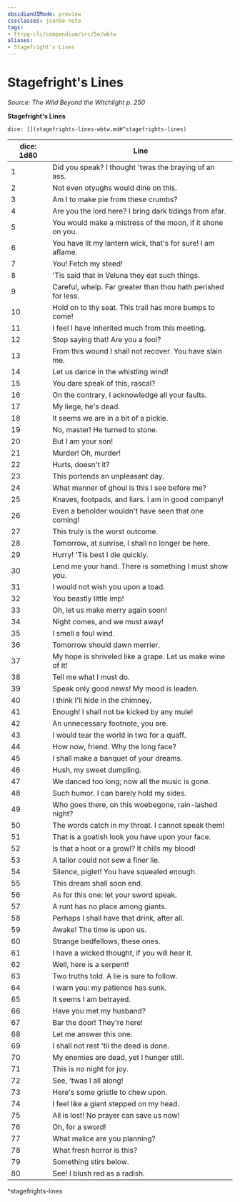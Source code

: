 ```yaml
---
obsidianUIMode: preview
cssclasses: json5e-note
tags:
- ttrpg-cli/compendium/src/5e/wbtw
aliases:
- Stagefright's Lines
---
```

# Stagefright's Lines
*Source: The Wild Beyond the Witchlight p. 250* 

**Stagefright's Lines**

`dice: [](stagefrights-lines-wbtw.md#^stagefrights-lines)`

| dice: 1d80 | Line |
|------------|------|
| 1 | Did you speak? I thought 'twas the braying of an ass. |
| 2 | Not even otyughs would dine on this. |
| 3 | Am I to make pie from these crumbs? |
| 4 | Are you the lord here? I bring dark tidings from afar. |
| 5 | You would make a mistress of the moon, if it shone on you. |
| 6 | You have lit my lantern wick, that's for sure! I am aflame. |
| 7 | You! Fetch my steed! |
| 8 | 'Tis said that in Veluna they eat such things. |
| 9 | Careful, whelp. Far greater than thou hath perished for less. |
| 10 | Hold on to thy seat. This trail has more bumps to come! |
| 11 | I feel I have inherited much from this meeting. |
| 12 | Stop saying that! Are you a fool? |
| 13 | From this wound I shall not recover. You have slain me. |
| 14 | Let us dance in the whistling wind! |
| 15 | You dare speak of this, rascal? |
| 16 | On the contrary, I acknowledge all your faults. |
| 17 | My liege, he's dead. |
| 18 | It seems we are in a bit of a pickle. |
| 19 | No, master! He turned to stone. |
| 20 | But I am your son! |
| 21 | Murder! Oh, murder! |
| 22 | Hurts, doesn't it? |
| 23 | This portends an unpleasant day. |
| 24 | What manner of ghoul is this I see before me? |
| 25 | Knaves, footpads, and liars. I am in good company! |
| 26 | Even a beholder wouldn't have seen that one coming! |
| 27 | This truly is the worst outcome. |
| 28 | Tomorrow, at sunrise, I shall no longer be here. |
| 29 | Hurry! 'Tis best I die quickly. |
| 30 | Lend me your hand. There is something I must show you. |
| 31 | I would not wish you upon a toad. |
| 32 | You beastly little imp! |
| 33 | Oh, let us make merry again soon! |
| 34 | Night comes, and we must away! |
| 35 | I smell a foul wind. |
| 36 | Tomorrow should dawn merrier. |
| 37 | My hope is shriveled like a grape. Let us make wine of it! |
| 38 | Tell me what I must do. |
| 39 | Speak only good news! My mood is leaden. |
| 40 | I think I'll hide in the chimney. |
| 41 | Enough! I shall not be kicked by any mule! |
| 42 | An unnecessary footnote, you are. |
| 43 | I would tear the world in two for a quaff. |
| 44 | How now, friend. Why the long face? |
| 45 | I shall make a banquet of your dreams. |
| 46 | Hush, my sweet dumpling. |
| 47 | We danced too long; now all the music is gone. |
| 48 | Such humor. I can barely hold my sides. |
| 49 | Who goes there, on this woebegone, rain-lashed night? |
| 50 | The words catch in my throat. I cannot speak them! |
| 51 | That is a goatish look you have upon your face. |
| 52 | Is that a hoot or a growl? It chills my blood! |
| 53 | A tailor could not sew a finer lie. |
| 54 | Silence, piglet! You have squealed enough. |
| 55 | This dream shall soon end. |
| 56 | As for this one: let your sword speak. |
| 57 | A runt has no place among giants. |
| 58 | Perhaps I shall have that drink, after all. |
| 59 | Awake! The time is upon us. |
| 60 | Strange bedfellows, these ones. |
| 61 | I have a wicked thought, if you will hear it. |
| 62 | Well, here is a serpent! |
| 63 | Two truths told. A lie is sure to follow. |
| 64 | I warn you: my patience has sunk. |
| 65 | It seems I am betrayed. |
| 66 | Have you met my husband? |
| 67 | Bar the door! They're here! |
| 68 | Let me answer this one. |
| 69 | I shall not rest 'til the deed is done. |
| 70 | My enemies are dead, yet I hunger still. |
| 71 | This is no night for joy. |
| 72 | See, 'twas I all along! |
| 73 | Here's some gristle to chew upon. |
| 74 | I feel like a giant stepped on my head. |
| 75 | All is lost! No prayer can save us now! |
| 76 | Oh, for a sword! |
| 77 | What malice are you planning? |
| 78 | What fresh horror is this? |
| 79 | Something stirs below. |
| 80 | See! I blush red as a radish. |
^stagefrights-lines